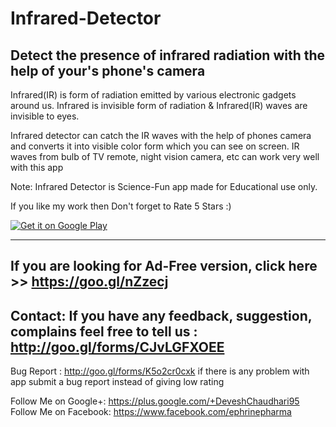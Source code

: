 # Infrared-Detector

## Detect the presence of infrared radiation with the help of your's phone's camera

Infrared(IR) is form of radiation emitted by various electronic gadgets around us. Infrared is invisible form of radiation & Infrared(IR) waves are invisible to eyes. 

Infrared detector can catch the IR waves with the help of phones camera and converts it into visible color form which you can see on screen.
IR waves from bulb of TV remote, night vision camera, etc can work very well with this app

Note: Infrared Detector is Science-Fun app made for Educational use only.

If you like my work then Don't forget to Rate 5 Stars :)

<a href='https://play.google.com/store/apps/details?id=devesh.ephrine.ir&pcampaignid=MKT-Other-global-all-co-prtnr-py-PartBadge-Mar2515-1'><img alt='Get it on Google Play' src='https://play.google.com/intl/en_us/badges/images/generic/en_badge_web_generic.png'/></a>


-------------------------------
If you are looking for Ad-Free version, click here >> https://goo.gl/nZzecj
-------------------------------
Contact:
If you have any feedback, suggestion, complains feel free to tell us : http://goo.gl/forms/CJvLGFXOEE
------------------------------
Bug Report : http://goo.gl/forms/K5o2cr0cxk
if there is any problem with app submit a bug report instead of giving low rating


Follow Me on Google+: https://plus.google.com/+DeveshChaudhari95
Follow Me on Facebook: https://www.facebook.com/ephrinepharma
